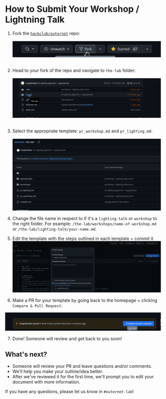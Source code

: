 # How to Submit Your Workshop / Lightning Talk

1. Fork the [``hackclub/outernet``](https://github.com/hackclub/outernet) repo: <br> <br>
![img_1.png](images/img_1.png) <br> <br>
2. Head to your fork of the repo and navigate to ``the-lab`` folder: <br> <br>
   ![img_2.png](images/img_2.png) <br> <br>
3. Select the appropriate template: `pr_workshop.md` and `pr_lighting.md`: <br> <br>
   ![img_3.png](images/img_3.png)

4. Change the file name in respect to if it's a `lighting-talk` or `workshop` to the right folder. For example: `/the-lab/workshops/name-of-workshop.md` or `/the-lab/lighting-talk/your-name.md`.
  
5. Edit the template with the steps outlined in each template + commit it
![img_6.png](images/img_6.png)

6. Make a PR for your template by going back to the homepage + clicking `Compare & Pull Request`:

![img_7.png](images/img_7.png)

7. Done! Someone will review and get back to you soon! 

## What's next?

* Someone will review your PR and leave questions and/or comments.
* We'll help you make your outline/idea better.
* After we've reviewed it for the first time, we'll prompt you to edit your document with more information.

If you have any questions, please let us know in `#outernet-lab`!
